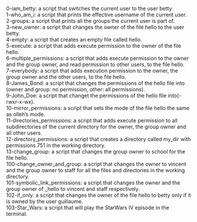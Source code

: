 0-iam_betty: a script that switches the current user to the user betty  
1-who_am_i: a script that prints the effective username of the current user.  
2-groups: a script that prints all the groups the current user is part of.  
3-new_owner: a script that changes the owner of the file hello to the user betty.  
4-empty: a script that creates an empty file called hello.  
5-execute: a script that adds execute permission to the owner of the file hello.  
6-multiple_permissions: a script that adds execute permission to the owner and the group owner, and read permission to other users, to the file hello.  
7-everybody: a script that adds execution permission to the owner, the group owner and the other users, to the file hello.  
8-James_Bond: a script that changes the permissions of the hello file into (owner and group: no permission, other: all permissions).  
9-John_Doe: a script that changet the permissions of the hello file into(-rwxr-x-wx).  
10-mirror_permissions: a script that sets the mode of the file hello the same as olleh’s mode.  
11-directories_permissions: a script that adds execute permission to all subdirectories of the current directory for the owner, the group owner and all other users.  
12-directory_permissions: a script that creates a directory called my_dir with permissions 751 in the working directory.  
13-change_group: a script that changes the group owner to school for the file hello.  
100-change_owner_and_group:  a script that changes the owner to vincent and the group owner to staff for all the files and directories in the working directory.  
101-symbolic_link_permissions: a script that changes the owner and the group owner of _hello to vincent and staff respectively.  
102-if_only: a script that changes the owner of the file hello to betty only if it is owned by the user guillaume.  
103-Star_Wars: a script that will play the StarWars IV episode in the terminal.
